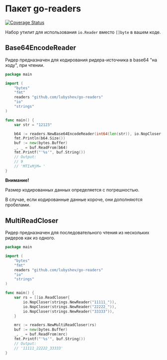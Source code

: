 # Пакет go-readers

[![Coverage Status](https://coveralls.io/repos/github/lubyshev/go-readers/badge.svg?branch=main)](https://coveralls.io/github/lubyshev/go-readers?branch=main)

Набор утилит для использования `io.Reader` вместо `[]byte` в вашем коде.

## Base64EncodeReader

Ридер предназначен для кодирования ридера-источника в base64 "на ходу", при чтении.

```go
package main

import (
	"bytes"
	"fmt"
	readers "github.com/lubyshev/go-readers"
	"io"
	"strings"
)

func main() {
	var str = "12123"

	b64 := readers.NewBase64EncodeReader(int64(len(str)), io.NopCloser(strings.NewReader(str)))
	fmt.Println(b64.Size())
	buf := new(bytes.Buffer)
	_, _ = buf.ReadFrom(b64)
	fmt.Printf("'%s'", buf.String())
	// Output:
	// 9
	// 'MTIxMjM= '
}
```

**Внимание!**

Размер кодированных данных определяется с погрешностью. 

В случае, если кодированные данные короче, они дополняются пробелами.

## MultiReadCloser

Ридер предназначен для последовательного чтения из нескольких ридеров как из одного.

```go
package main

import (
	"bytes"
	"fmt"
	readers "github.com/lubyshev/go-readers"
	"io"
	"strings"
)

func main() {
	var rs = []io.ReadCloser{
		io.NopCloser(strings.NewReader("11111_")),
		io.NopCloser(strings.NewReader("22222_")),
		io.NopCloser(strings.NewReader("33333")),
	}

	mrc := readers.NewMultiReadCloser(rs)
	buf := new(bytes.Buffer)
	_, _ = buf.ReadFrom(mrc)
	fmt.Printf("'%s'", buf.String())
	// Output:
	// '11111_22222_33333'
}
```
